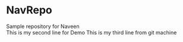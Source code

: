 # NavRepo
Sample repository for Naveen                                                                                                                  
This is my second line for Demo
This is my third line from git machine
